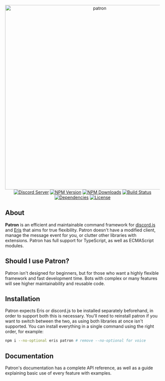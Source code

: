 <p align="center">
  <a href="https://github.com/LJNeon/patron"><img src="https://i.imgur.com/6j61q1V.png" width="600" alt="patron"/></a>
  <br/>
  <a href="https://discord.gg/Dn6k7bm"><img src="https://img.shields.io/discord/409140755391578142?color=ae2929&label=support&logo=discord&style=flat-square" alt="Discord Server"/></a>
  <a href="https://www.npmjs.com/package/patron"><img src="https://img.shields.io/npm/v/patron?color=ae2929&style=flat-square" alt="NPM Version"/></a>
  <a href="https://www.npmjs.com/package/patron"><img src="https://img.shields.io/npm/dt/patron?color=ae2929&style=flat-square" alt="NPM Downloads"/></a>
  <a href="https://travis-ci.org/LJNeon/patron"><img src="https://img.shields.io/travis/LJNeon/patron/master?color=ae2929&style=flat-square" alt="Build Status"/></a>
  <a href="https://david-dm.org/LJNeon/patron"><img src="https://img.shields.io/david/LJNeon/patron?color=ae2929&style=flat-square" alt="Dependencies"/></a>
  <a href="https://github.com/LJNeon/patron/blob/master/LICENSE"><img src="https://img.shields.io/github/license/LJNeon/patron?color=ae2929&style=flat-square" alt="License"/></a>
</p>

## About
**Patron** is an efficient and maintainable command framework for [discord.js](https://github.com/hydrabolt/discord.js) and [Eris](https://github.com/abalabahaha/eris) that aims for true flexibility. Patron doesn't have a modified client, manage the message event for you, or clutter other libraries with extensions. Patron has full support for TypeScript, as well as ECMAScript modules.

## Should I use Patron?
Patron isn't designed for beginners, but for those who want a highly flexible framework and fast development time. Bots with complex or many features will see higher maintainability and reusable code.

## Installation
Patron expects Eris or discord.js to be installed separately beforehand, in order to support both this is necessary. You'll need to reinstall patron if you want to switch between the two, as using both libraries at once isn't supported. You can install everything in a single command using the right order, for example:
```bash
npm i --no-optional eris patron # remove --no-optional for voice
```

## Documentation
Patron's documentation has a complete API reference, as well as a guide explaining basic use of every feature with examples.
